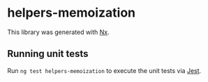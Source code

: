 # helpers-memoization

This library was generated with [Nx](https://nx.dev).

## Running unit tests

Run `ng test helpers-memoization` to execute the unit tests via [Jest](https://jestjs.io).
